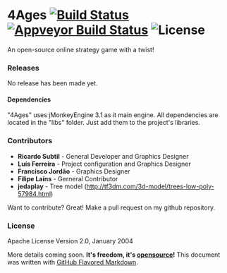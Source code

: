 # 4Ages [![Build Status](https://api.travis-ci.org/Ev1lbl0w/4Ages.svg?branch=master)](https://travis-ci.org/Ev1lbl0w/4Ages) [![Appveyor Build Status](https://ci.appveyor.com/api/projects/status/github/Ev1lbl0w/4Ages?branch=master&svg=true)](https://ci.appveyor.com/project/Ev1lbl0w/4Ages) ![License](https://img.shields.io/badge/License-Apache_v2.0-lightgrey.svg)
An open-source online strategy game with a twist!

### Releases
No release has been made yet.

#### Dependencies
"4Ages" uses jMonkeyEngine 3.1 as it main engine. All dependencies are located in the "libs" folder. Just add them to the project's libraries.

### Contributors
 - **Ricardo Subtil** - General Developer and Graphics Designer
 - **Luís Ferreira** - Project configuration and Graphics Designer
 - **Francisco Jordão** - Graphics Designer
 - **Filipe Laíns** - Gerneral Contributor
 - **jedaplay** - Tree model (http://tf3dm.com/3d-model/trees-low-poly-57984.html)

Want to contribute? Great! Make a pull request on my github repository.

### License
Apache License Version 2.0, January 2004

More details coming soon. **It's freedom, it's [opensource](https://opensource.org/)!**
This document was written with [GitHub Flavored Markdown](https://guides.github.com/features/mastering-markdown/).

